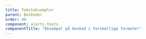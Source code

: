 ```yaml
---
title: Teksteksempler
parent: Beskeder
order: 40
component: alerts-texts
componentTitle: "Eksempel på besked i forskellige formater"
---
```

